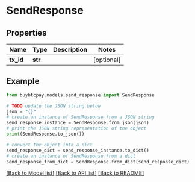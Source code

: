 # SendResponse


## Properties

Name | Type | Description | Notes
------------ | ------------- | ------------- | -------------
**tx_id** | **str** |  | [optional] 

## Example

```python
from buybtcpay.models.send_response import SendResponse

# TODO update the JSON string below
json = "{}"
# create an instance of SendResponse from a JSON string
send_response_instance = SendResponse.from_json(json)
# print the JSON string representation of the object
print(SendResponse.to_json())

# convert the object into a dict
send_response_dict = send_response_instance.to_dict()
# create an instance of SendResponse from a dict
send_response_from_dict = SendResponse.from_dict(send_response_dict)
```
[[Back to Model list]](../README.md#documentation-for-models) [[Back to API list]](../README.md#documentation-for-api-endpoints) [[Back to README]](../README.md)


